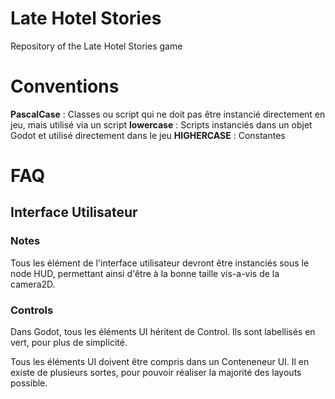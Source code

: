# Late Hotel Stories
Repository of the Late Hotel Stories game

# Conventions
**PascalCase** : Classes ou script qui ne doit pas être instancié directement en jeu, mais utilisé via un script
**lowercase** : Scripts instanciés dans un objet Godot et utilisé directement dans le jeu
**HIGHERCASE** : Constantes

# FAQ
## Interface Utilisateur
### Notes
Tous les élément de l'interface utilisateur devront être instanciés sous le node HUD, permettant ainsi d'être à la bonne taille vis-a-vis de la camera2D.
### Controls
Dans Godot, tous les éléments UI héritent de Control. Ils sont labellisés en vert, pour plus de simplicité.

Tous les éléments UI doivent être compris dans un Conteneneur UI. Il en existe de plusieurs sortes, pour pouvoir réaliser la majorité des layouts possible.
